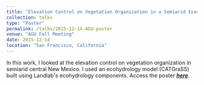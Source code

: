 ```yaml
---
title: "Elevation Control on Vegetation Organization in a Semiarid Ecosystem in Central New Mexico."
collection: talks
type: "Poster"
permalink: /talks/2015-12-14-AGU-poster
venue: "AGU Fall Meeting"
date: 2015-12-14
location: "San Francisco, California"
---
```


In this work, I looked at the elevation control on vegetation organization in semiarid central New Mexico. I used an ecohydrology model (CATGraSS) built using Landlab's ecohydrology components.
Access the poster ***[here](http://saisiddu.github.io/files/Sai_AGU_2015_poster.pdf)***. 